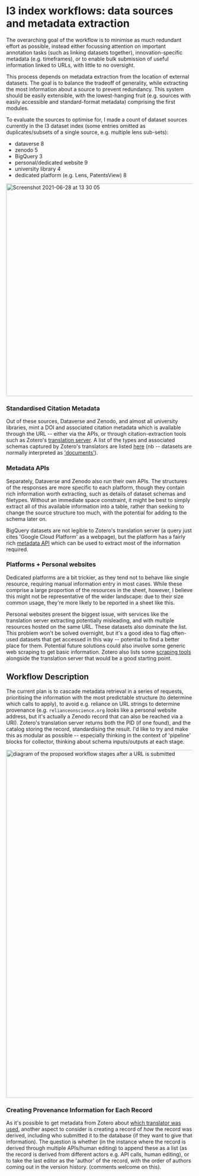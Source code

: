 # I3 index workflows: data sources and metadata extraction

The overarching goal of the workflow is to minimise as much redundant effort as possible, instead either focussing attention on important annotation tasks (such as linking datasets together), innovation-specific metadata (e.g. timeframes), or to enable bulk submission of useful information linked to URLs, with little to no oversight.

This process depends on metadata extraction from the location of external datasets. The goal is to balance the tradeoff of generality, while extracting the most information about a source to prevent redundancy. This system should be easily extensible, with the lowest-hanging fruit (e.g. sources with easily accessible and standard-format metadata) comprising the first modules.

To evaluate the sources to optimise for, I made a count of dataset sources currently in the I3 dataset index (some entries omitted as duplicates/subsets of a single source, e.g. multiple lens sub-sets):

* dataverse 8
* zenodo 5
* BigQuery 3
* personal/dedicated website 9
* university library 4
* dedicated platform (e.g. Lens, PatentsView) 8

<img width="574" alt="Screenshot 2021-06-28 at 13 30 05" src="https://user-images.githubusercontent.com/16444898/123645236-12258780-d81e-11eb-9b35-add5e4537cd1.png">

### Standardised Citation Metadata

Out of these sources, Dataverse and Zenodo, and almost all university libraries, mint a DOI and associated citation metadata which is available through the URL -- either via the APIs, or through citation-extraction tools such as Zotero's [translation server](https://github.com/zotero/translation-server). A list of the types and associated schemas captured by Zotero's translators are listed [here](https://aurimasv.github.io/z2csl/typeMap.xml) (nb -- datasets are normally interpreted as ['documents'](https://aurimasv.github.io/z2csl/typeMap.xml#map-document)).

### Metadata APIs

Separately, Dataverse and Zenodo also run their own APIs. The structures of the responses are more specific to each platform, though they contain rich information worth extracting, such as details of dataset schemas and filetypes. Without an immediate space constraint, it might be best to simply extract all of this available information into a table, rather than seeking to change the source structure too much, with the potential for adding to the schema later on.

BigQuery datasets are not legible to Zotero's translation server (a query just cites 'Google Cloud Platform' as a webpage), but the platform has a fairly rich [metadata API](https://cloud.google.com/bigquery/docs/dataset-metadata) which can be used to extract most of the information required.

### Platforms + Personal websites

Dedicated platforms are a bit trickier, as they tend not to behave like single resource, requiring manual information entry in most cases. While these comprise a large proportion of the resources in the sheet, however, I believe this might not be representative of the wider landscape: due to their size common usage, they're more likely to be reported in a sheet like this.

Personal websites present the biggest issue, with services like the translation server extracting potentially misleading, and with multiple resources hosted on the same URL. These datasets also dominate the list. This problem won't be solved overnight, but it's a good idea to flag often-used datasets that get accessed in this way -- potential to find a better place for them. Potential future solutions could also involve some generic web scraping to get basic information. Zotero also lists some [scraping tools](https://www.zotero.org/support/dev/translators/framework) alongside the translation server that would be a good starting point.

## Workflow Description

The current plan is to cascade metadata retrieval in a series of requests, prioritising the information with the most predictable structure (to determine which calls to apply), to avoid e.g. reliance on URL strings to determine provenance (e.g. `relianceonscience.org` *looks* like a personal website address, but it's actually a Zenodo record that can also be reached via a URI). Zotero's translation server returns both the PID (if one found), and the catalog storing the record, standardising the result. I'd like to try and make this as modular as possible -- especially thinking in the context of 'pipeline' blocks for collector, thinking about schema inputs/outputs at each stage.


<img width="939" alt="diagram of the proposed workflow stages after a URL is submitted" src="https://user-images.githubusercontent.com/16444898/123964553-7033a580-d9ab-11eb-9c79-f628a6cc4cdf.png">


### Creating Provenance Information for Each Record

As it's possible to get metadata from Zotero about [which translator was used](https://www.mediawiki.org/wiki/Citoid/Creating_Zotero_translators), another aspect to consider is creating a record of *how* the record was derived, including who submitted it to the database (if they want to give that information). The question is whether (in the instance where the record is derived through multiple APIs/human editing) to append these as a list (as the record is derived from different actors e.g. API calls, human editing), or to take the last editor as the 'author' of the record, with the order of authors coming out in the version history. (comments welcome on this).



